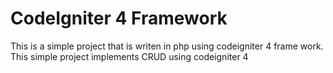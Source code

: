 # CodeIgniter 4 Framework

This is a simple project that is writen in php using  codeigniter 4  frame work.
This simple project implements CRUD using codeigniter 4